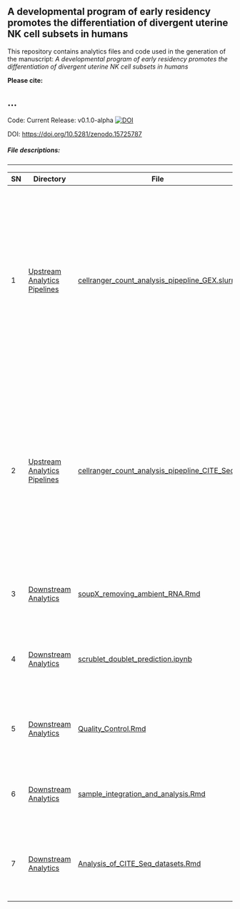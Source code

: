 ## A developmental program of early residency promotes the differentiation of divergent uterine NK cell subsets in humans

This repository contains analytics files and code used in the generation of the manuscript: *A developmental program of early residency promotes the differentiation of divergent uterine NK cell subsets in humans*
&nbsp;


**Please cite:**

...
&nbsp;
&nbsp;
---

Code: Current Release: v0.1.0-alpha [![DOI](https://zenodo.org/badge/1007445443.svg)](https://doi.org/10.5281/zenodo.15725787)

DOI: https://doi.org/10.5281/zenodo.15725787

##### File descriptions:
-------------------------

| **SN** | **Directory** | **File**   | **Description** |
|----------------|------------|------------|------------|
|1|[Upstream Analytics Pipelines](https://github.com/PorrettLab/A-developmental-program-of-early-residency-promotes-the-differentiation-of-divergent-uNK-cells/tree/main/Upstream%20Analytics%20Pipelines)|[cellranger_count_analysis_pipepline_GEX.slurm](https://github.com/PorrettLab/A-developmental-program-of-early-residency-promotes-the-differentiation-of-divergent-uNK-cells/blob/main/Upstream%20Analytics%20Pipelines/cellranger_count_analysis_pipepline_GEX.slurm)|This file provides an example on how cellranger count was conducted to analyze GEX FASTQ files, align reads to the human reference genome and construct count matrices (both row and filtered) for further downstream analysis|
|2|[Upstream Analytics Pipelines](https://github.com/PorrettLab/A-developmental-program-of-early-residency-promotes-the-differentiation-of-divergent-uNK-cells/tree/main/Upstream%20Analytics%20Pipelines)|[cellranger_count_analysis_pipepline_CITE_Seq](https://github.com/PorrettLab/A-developmental-program-of-early-residency-promotes-the-differentiation-of-divergent-uNK-cells/tree/main/Upstream%20Analytics%20Pipelines/cellranger_count_analysis_pipepline_CITE_Seq)|This directory contains key files and an example on how cellranger count was conducted to analyze CITE-Seq FASTQ files, align and filter reads and construct count matrices for further downstream analysis|
|3|[Downstream Analytics](https://github.com/PorrettLab/A-developmental-program-of-early-residency-promotes-the-differentiation-of-divergent-uNK-cells/tree/main/Downstream%20Analytics)|[soupX_removing_ambient_RNA.Rmd](https://github.com/PorrettLab/A-developmental-program-of-early-residency-promotes-the-differentiation-of-divergent-uNK-cells/blob/main/Downstream%20Analytics/soupX_removing_ambient_RNA.Rmd)|This file depicts how soupX was applied to remove ambient RNA|
|4|[Downstream Analytics](https://github.com/PorrettLab/A-developmental-program-of-early-residency-promotes-the-differentiation-of-divergent-uNK-cells/tree/main/Downstream%20Analytics)|[scrublet_doublet_prediction.ipynb](https://github.com/PorrettLab/A-developmental-program-of-early-residency-promotes-the-differentiation-of-divergent-uNK-cells/blob/main/Downstream%20Analytics/scrublet_doublet_prediction.ipynb)|Notebook that depicts the workflow used to predict neotypic doublets in our data|
|5|[Downstream Analytics](https://github.com/PorrettLab/A-developmental-program-of-early-residency-promotes-the-differentiation-of-divergent-uNK-cells/tree/main/Downstream%20Analytics)|[Quality_Control.Rmd](https://github.com/PorrettLab/A-developmental-program-of-early-residency-promotes-the-differentiation-of-divergent-uNK-cells/blob/main/Downstream%20Analytics/Quality_Control.Rmd)|RMD file that shows QC conducted on all datasets analysed in this study|
|6|[Downstream Analytics](https://github.com/PorrettLab/A-developmental-program-of-early-residency-promotes-the-differentiation-of-divergent-uNK-cells/tree/main/Downstream%20Analytics)|[sample_integration_and_analysis.Rmd](https://github.com/PorrettLab/A-developmental-program-of-early-residency-promotes-the-differentiation-of-divergent-uNK-cells/blob/main/Downstream%20Analytics/sample_integration_and_analysis.Rmd)|RMD file that shows the analysis workflow of scRNA-seq data used in this study|
|7|[Downstream Analytics](https://github.com/PorrettLab/A-developmental-program-of-early-residency-promotes-the-differentiation-of-divergent-uNK-cells/tree/main/Downstream%20Analytics)|[Analysis_of_CITE_Seq_datasets.Rmd](https://github.com/PorrettLab/A-developmental-program-of-early-residency-promotes-the-differentiation-of-divergent-uNK-cells/blob/main/Downstream%20Analytics/analysis_of_CITE_Seq_datasets.Rmd)|RMD file that encapsulates the analysis workflow of CITE-Seq datasets used in this study|


<!---

##### File descriptions:
-------------------------

| **SN** | **Directory** | **File**   | **Description** |
|----------------|------------|------------|------------|
|1||||
|2||||
|3||||
|4||||
--->
